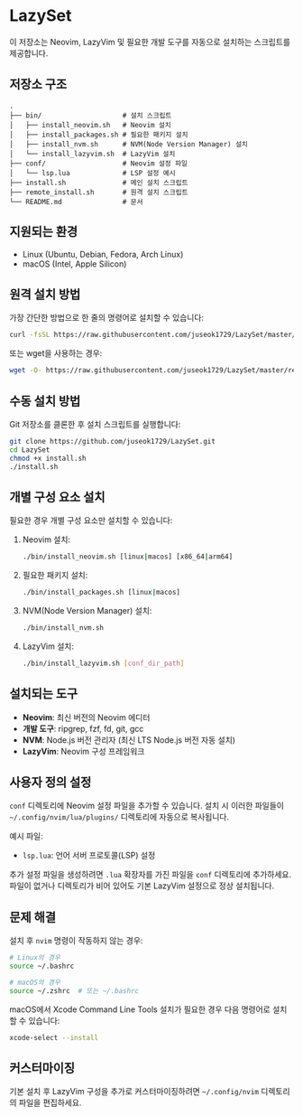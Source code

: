 # LazySet

이 저장소는 Neovim, LazyVim 및 필요한 개발 도구를 자동으로 설치하는 스크립트를 제공합니다.

## 저장소 구조

```
.
├── bin/                    # 설치 스크립트
│   ├── install_neovim.sh   # Neovim 설치
│   ├── install_packages.sh # 필요한 패키지 설치
│   ├── install_nvm.sh      # NVM(Node Version Manager) 설치
│   └── install_lazyvim.sh  # LazyVim 설치
├── conf/                   # Neovim 설정 파일
│   └── lsp.lua             # LSP 설정 예시
├── install.sh              # 메인 설치 스크립트
├── remote_install.sh       # 원격 설치 스크립트
└── README.md               # 문서
```

## 지원되는 환경

- Linux (Ubuntu, Debian, Fedora, Arch Linux)
- macOS (Intel, Apple Silicon)

## 원격 설치 방법

가장 간단한 방법으로 한 줄의 명령어로 설치할 수 있습니다:

```bash
curl -fsSL https://raw.githubusercontent.com/juseok1729/LazySet/master/remote_install.sh | bash
```

또는 wget을 사용하는 경우:

```bash
wget -O- https://raw.githubusercontent.com/juseok1729/LazySet/master/remote_install.sh | bash
```

## 수동 설치 방법

Git 저장소를 클론한 후 설치 스크립트를 실행합니다:

```bash
git clone https://github.com/juseok1729/LazySet.git
cd LazySet
chmod +x install.sh
./install.sh
```

## 개별 구성 요소 설치

필요한 경우 개별 구성 요소만 설치할 수 있습니다:

1. Neovim 설치:
   ```bash
   ./bin/install_neovim.sh [linux|macos] [x86_64|arm64]
   ```

2. 필요한 패키지 설치:
   ```bash
   ./bin/install_packages.sh [linux|macos]
   ```

3. NVM(Node Version Manager) 설치:
   ```bash
   ./bin/install_nvm.sh
   ```

4. LazyVim 설치:
   ```bash
   ./bin/install_lazyvim.sh [conf_dir_path]
   ```

## 설치되는 도구

- **Neovim**: 최신 버전의 Neovim 에디터
- **개발 도구**: ripgrep, fzf, fd, git, gcc
- **NVM**: Node.js 버전 관리자 (최신 LTS Node.js 버전 자동 설치)
- **LazyVim**: Neovim 구성 프레임워크

## 사용자 정의 설정

`conf` 디렉토리에 Neovim 설정 파일을 추가할 수 있습니다. 설치 시 이러한 파일들이 `~/.config/nvim/lua/plugins/` 디렉토리에 자동으로 복사됩니다.

예시 파일:
- `lsp.lua`: 언어 서버 프로토콜(LSP) 설정

추가 설정 파일을 생성하려면 `.lua` 확장자를 가진 파일을 `conf` 디렉토리에 추가하세요. 파일이 없거나 디렉토리가 비어 있어도 기본 LazyVim 설정으로 정상 설치됩니다.

## 문제 해결

설치 후 `nvim` 명령이 작동하지 않는 경우:

```bash
# Linux의 경우
source ~/.bashrc

# macOS의 경우
source ~/.zshrc  # 또는 ~/.bashrc
```

macOS에서 Xcode Command Line Tools 설치가 필요한 경우 다음 명령어로 설치할 수 있습니다:

```bash
xcode-select --install
```

## 커스터마이징

기본 설치 후 LazyVim 구성을 추가로 커스터마이징하려면 `~/.config/nvim` 디렉토리의 파일을 편집하세요.